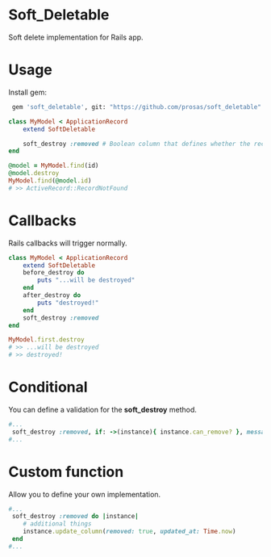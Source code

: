 # Soft_Deletable
Soft delete implementation for Rails app.

# Usage
Install gem:
```sh
 gem 'soft_deletable', git: "https://github.com/prosas/soft_deletable"
```
```ruby
class MyModel < ApplicationRecord
	extend SoftDeletable

	soft_destroy :removed # Boolean column that defines whether the record was removed or not.
end

@model = MyModel.find(id)
@model.destroy
MyModel.find(@model.id)
# >> ActiveRecord::RecordNotFound
```
# Callbacks
Rails callbacks will trigger normally.
```ruby
class MyModel < ApplicationRecord
	extend SoftDeletable
	before_destroy do
		puts "...will be destroyed"
	end
	after_destroy do
		puts "destroyed!"
	end
	soft_destroy :removed
end

MyModel.first.destroy
# >> ...will be destroyed
# >> destroyed!
```

# Conditional
You can define a validation for the **soft_destroy** method.
```ruby
#...
 soft_destroy :removed, if: ->(instance){ instance.can_remove? }, message: 'Don`t do this.'
#...
```
# Custom function
Allow you to define your own implementation.
```ruby
#...
 soft_destroy :removed do |instance|
 	# additional things
 	instance.update_column(removed: true, updated_at: Time.now)
 end
#...
```
